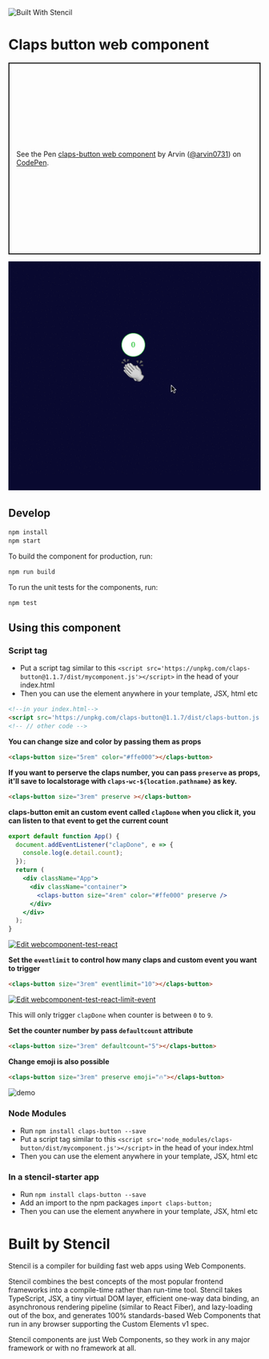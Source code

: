 ![Built With Stencil](https://img.shields.io/badge/-Built%20With%20Stencil-16161d.svg?logo=data%3Aimage%2Fsvg%2Bxml%3Bbase64%2CPD94bWwgdmVyc2lvbj0iMS4wIiBlbmNvZGluZz0idXRmLTgiPz4KPCEtLSBHZW5lcmF0b3I6IEFkb2JlIElsbHVzdHJhdG9yIDE5LjIuMSwgU1ZHIEV4cG9ydCBQbHVnLUluIC4gU1ZHIFZlcnNpb246IDYuMDAgQnVpbGQgMCkgIC0tPgo8c3ZnIHZlcnNpb249IjEuMSIgaWQ9IkxheWVyXzEiIHhtbG5zPSJodHRwOi8vd3d3LnczLm9yZy8yMDAwL3N2ZyIgeG1sbnM6eGxpbms9Imh0dHA6Ly93d3cudzMub3JnLzE5OTkveGxpbmsiIHg9IjBweCIgeT0iMHB4IgoJIHZpZXdCb3g9IjAgMCA1MTIgNTEyIiBzdHlsZT0iZW5hYmxlLWJhY2tncm91bmQ6bmV3IDAgMCA1MTIgNTEyOyIgeG1sOnNwYWNlPSJwcmVzZXJ2ZSI%2BCjxzdHlsZSB0eXBlPSJ0ZXh0L2NzcyI%2BCgkuc3Qwe2ZpbGw6I0ZGRkZGRjt9Cjwvc3R5bGU%2BCjxwYXRoIGNsYXNzPSJzdDAiIGQ9Ik00MjQuNywzNzMuOWMwLDM3LjYtNTUuMSw2OC42LTkyLjcsNjguNkgxODAuNGMtMzcuOSwwLTkyLjctMzAuNy05Mi43LTY4LjZ2LTMuNmgzMzYuOVYzNzMuOXoiLz4KPHBhdGggY2xhc3M9InN0MCIgZD0iTTQyNC43LDI5Mi4xSDE4MC40Yy0zNy42LDAtOTIuNy0zMS05Mi43LTY4LjZ2LTMuNkgzMzJjMzcuNiwwLDkyLjcsMzEsOTIuNyw2OC42VjI5Mi4xeiIvPgo8cGF0aCBjbGFzcz0ic3QwIiBkPSJNNDI0LjcsMTQxLjdIODcuN3YtMy42YzAtMzcuNiw1NC44LTY4LjYsOTIuNy02OC42SDMzMmMzNy45LDAsOTIuNywzMC43LDkyLjcsNjguNlYxNDEuN3oiLz4KPC9zdmc%2BCg%3D%3D&colorA=16161d&style=flat-square)

# Claps button web component 

<p class="codepen" data-height="383" data-theme-id="29194" data-default-tab="result" data-user="arvin0731" data-slug-hash="ExjGBNq" style="height: 383px; box-sizing: border-box; display: flex; align-items: center; justify-content: center; border: 2px solid; margin: 1em 0; padding: 1em;" data-pen-title="claps-button web component">
  <span>See the Pen <a href="https://codepen.io/arvin0731/pen/ExjGBNq">
  claps-button web component</a> by Arvin (<a href="https://codepen.io/arvin0731">@arvin0731</a>)
  on <a href="https://codepen.io">CodePen</a>.</span>
</p>

![demo](statics/web-component-claps.gif)

## Develop

```bash
npm install
npm start
```

To build the component for production, run:

```bash
npm run build
```

To run the unit tests for the components, run:

```bash
npm test
```

## Using this component


### Script tag

- Put a script tag similar to this `<script src='https://unpkg.com/claps-button@1.1.7/dist/mycomponent.js'></script>` in the head of your index.html
- Then you can use the element anywhere in your template, JSX, html etc

```html
<!--in your index.html-->
<script src='https://unpkg.com/claps-button@1.1.7/dist/claps-button.js'></script>
<!-- // other code -->
```
**You can change size and color by passing them as props**

```html
<claps-button size="5rem" color="#ffe000"></claps-button>
```

**If you want to perserve the claps number, you can pass `preserve` as props, it'll save to localstorage with `claps-wc-${location.pathname}` as key.**

```html
<claps-button size="3rem" preserve ></claps-button>
```

**claps-button emit an custom event called `clapDone` when you click it, you can listen to that event to get the current count**

```jsx
export default function App() {
  document.addEventListener("clapDone", e => {
    console.log(e.detail.count);
  });
  return (
    <div className="App">
      <div className="container">
        <claps-button size="4rem" color="#ffe000" preserve />
      </div>
    </div>
  );
}
```

[![Edit webcomponent-test-react](https://codesandbox.io/static/img/play-codesandbox.svg)](https://codesandbox.io/s/webcomponent-test-react-w7lyv?fontsize=14&hidenavigation=1&theme=dark)

**Set the `eventlimit` to control how many claps and custom event you want to trigger**

```html
<claps-button size="3rem" eventlimit="10"></claps-button>
```

[![Edit webcomponent-test-react-limit-event](https://codesandbox.io/static/img/play-codesandbox.svg)](https://codesandbox.io/s/webcomponent-test-react-limit-event-vl7fk?fontsize=14&hidenavigation=1&theme=dark)

This will only trigger `clapDone` when counter is between `0` to `9`.

**Set the counter number by pass `defaultcount` attribute**

```html
<claps-button size="3rem" defaultcount="5"></claps-button>
```

**Change emoji is also possible**

```html
<claps-button size="3rem" preserve emoji="🔥"></claps-button>
```

![demo](https://i.imgur.com/OpC3xLy.png)

### Node Modules
- Run `npm install claps-button --save`
- Put a script tag similar to this `<script src='node_modules/claps-button/dist/mycomponent.js'></script>` in the head of your index.html
- Then you can use the element anywhere in your template, JSX, html etc

### In a stencil-starter app
- Run `npm install claps-button --save`
- Add an import to the npm packages `import claps-button;`
- Then you can use the element anywhere in your template, JSX, html etc

# Built by Stencil

Stencil is a compiler for building fast web apps using Web Components.

Stencil combines the best concepts of the most popular frontend frameworks into a compile-time rather than run-time tool.  Stencil takes TypeScript, JSX, a tiny virtual DOM layer, efficient one-way data binding, an asynchronous rendering pipeline (similar to React Fiber), and lazy-loading out of the box, and generates 100% standards-based Web Components that run in any browser supporting the Custom Elements v1 spec.

Stencil components are just Web Components, so they work in any major framework or with no framework at all.
